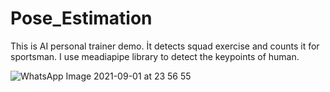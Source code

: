 # Pose_Estimation
This is AI personal trainer demo. İt detects squad exercise and counts it for sportsman. I use meadiapipe library to detect the keypoints of  human.


![WhatsApp Image 2021-09-01 at 23 56 55](https://user-images.githubusercontent.com/74606830/131746599-262cb5f7-a9a0-4efe-9d3c-2259df7af30c.jpeg)


